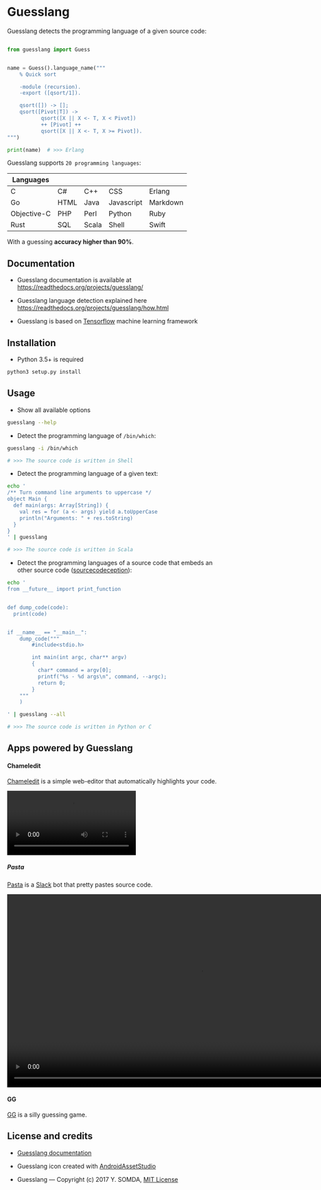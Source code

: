 # Guesslang

Guesslang detects the programming language of a given source code:

``` python

from guesslang import Guess


name = Guess().language_name("""
    % Quick sort

  	-module (recursion).
  	-export ([qsort/1]).

  	qsort([]) -> [];
  	qsort([Pivot|T]) ->
  	       qsort([X || X <- T, X < Pivot])
  	       ++ [Pivot] ++
  	       qsort([X || X <- T, X >= Pivot]).
""")

print(name)  # >>> Erlang
```

Guesslang supports `20 programming languages`:

| Languages   |             |             |             |             |
|-------------|-------------|-------------|-------------|-------------|
| C           | C#          | C++         | CSS         | Erlang      |
| Go          | HTML        | Java        | Javascript  | Markdown    |
| Objective-C | PHP         | Perl        | Python      | Ruby        |
| Rust        | SQL         | Scala       | Shell       | Swift       |

With a guessing **accuracy higher than 90%**.

## Documentation

* Guesslang documentation is available at
  https://readthedocs.org/projects/guesslang/

* Guesslang language detection explained here
  https://readthedocs.org/projects/guesslang/how.html

* Guesslang is based on [Tensorflow](https://github.com/tensorflow/tensorflow)
  machine learning framework

## Installation

* Python 3.5+ is required

```bash
python3 setup.py install
```

## Usage

* Show all available options

```bash
guesslang --help
```

* Detect the programming language of ``/bin/which``:

```bash
guesslang -i /bin/which

# >>> The source code is written in Shell
```

* Detect the programming language of a given text:

```bash
echo '
/** Turn command line arguments to uppercase */
object Main {
  def main(args: Array[String]) {
    val res = for (a <- args) yield a.toUpperCase
    println("Arguments: " + res.toString)
  }
}
' | guesslang

# >>> The source code is written in Scala
```

* Detect the programming languages of a source code that embeds
  an other source code ([sourcecodeception](http://explosm.net/comics/1605/)):

```bash
echo '
from __future__ import print_function


def dump_code(code):
  print(code)


if __name__ == "__main__":
    dump_code("""
        #include<stdio.h>

        int main(int argc, char** argv)
        {
          char* command = argv[0];
          printf("%s - %d args\n", command, --argc);
          return 0;
        }
    """
    )

' | guesslang --all

# >>> The source code is written in Python or C
```

## Apps powered by Guesslang

#### Chameledit

[Chameledit](https://github.com/yoeo/chameledit) is a simple web-editor
that automatically highlights your code.

<div>
  <video controls>
    <source src="docs/_static/videos/chameledit.webm" type="video/webm">
    <source src="docs/_static/videos/chameledit.mp4" type="video/mp4">
    Video not supported by your browser :-( __
  </video>
</div>

##### Pasta

[Pasta](https://github.com/yoeo/pasta) is a [Slack](https://slack.com) bot
that pretty pastes source code.

<div>
  <video controls width="900">
    <source src="docs/_static/videos/pasta.webm" type="video/webm">
    <source src="docs/_static/videos/pasta.mp4" type="video/mp4">
    Video not supported by your browser :-( __
  </video>
</div>

#### GG

[GG](https://github.com/yoeo/gg) is a silly guessing game.


## License and credits

* [Guesslang documentation](https://readthedocs.org/projects/guesslang/)

* Guesslang icon created with
  [AndroidAssetStudio](https://github.com/romannurik/AndroidAssetStudio)

* Guesslang — Copyright (c) 2017 Y. SOMDA, [MIT License](LICENSE)
